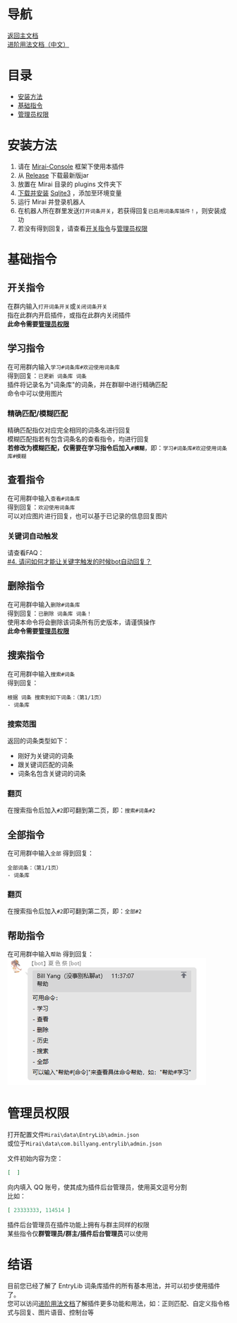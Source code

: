 # 导航
[返回主文档](https://github.com/BillYang2016/entrylib/blob/main/README.md)  
[进阶用法文档（中文）](https://github.com/BillYang2016/entrylib/blob/main/docs/advanced-CN.md)  

# 目录
- [安装方法](#安装方法)
- [基础指令](#基础指令)
- [管理员权限](#管理员权限)

# 安装方法
1. 请在 [Mirai-Console](https://github.com/mamoe/mirai-console) 框架下使用本插件
2. 从 [Release](https://github.com/BillYang2016/entrylib/releases) 下载最新版jar
3. 放置在 Mirai 目录的 plugins 文件夹下
4. [下载并安装](https://www.runoob.com/sqlite/sqlite-installation.html) [Sqlite3](https://www.sqlite.org/download.html) ，添加至环境变量
5. 运行 Mirai 并登录机器人
6. 在机器人所在群里发送`打开词条开关`，若获得回复`已启用词条库插件！`，则安装成功
7. 若没有得到回复，请查看[开关指令](#开关指令)与[管理员权限](#管理员权限)

# 基础指令
## 开关指令
在群内输入`打开词条开关`或`关闭词条开关`  
指在此群内开启插件，或指在此群内关闭插件  
**此命令需要[管理员权限](#管理员权限)**

## 学习指令
在可用群内输入`学习#词条库#欢迎使用词条库`  
得到回复：`已更新 词条库 词条`  
插件将记录名为"词条库"的词条，并在群聊中进行精确匹配  
命令中可以使用图片
### 精确匹配/模糊匹配
精确匹配指仅对应完全相同的词条名进行回复  
模糊匹配指若有包含词条名的查看指令，均进行回复  
**若修改为模糊匹配，仅需要在学习指令后加入`#模糊`**，即：`学习#词条库#欢迎使用词条库#模糊`

## 查看指令
在可用群中输入`查看#词条库`  
得到回复：`欢迎使用词条库`  
可以对应图片进行回复，也可以基于已记录的信息回复图片  
### 关键词自动触发
请查看FAQ：  
[#4. 请问如何才能让关键字触发的时候bot自动回复？](https://github.com/BillYang2016/entrylib/issues/4)

## 删除指令
在可用群中输入`删除#词条库`  
得到回复：`已删除 词条库 词条！`  
使用本命令将会删除该词条所有历史版本，请谨慎操作  
**此命令需要[管理员权限](#管理员权限)**

## 搜索指令
在可用群中输入`搜索#词条`  
得到回复：
```
根据 词条 搜索到如下词条：（第1/1页）
- 词条库
```
### 搜索范围
返回的词条类型如下：
- 刚好为关键词的词条
- 跟关键词匹配的词条
- 词条名包含关键词的词条
### 翻页
在搜索指令后加入`#2`即可翻到第二页，即：`搜索#词条#2`

## 全部指令
在可用群中输入`全部`
得到回复：
```
全部词条：（第1/1页）
- 词条库
```
### 翻页
在搜索指令后加入`#2`即可翻到第二页，即：`全部#2`

## 帮助指令
在可用群中输入`帮助`
得到回复：  
![](/docs/images/help-reply.png)

# 管理员权限
打开配置文件`Mirai\data\EntryLib\admin.json`  
或位于`Mirai\data\com.billyang.entrylib\admin.json`  

文件初始内容为空：
```json
[  ]
```
向内填入 QQ 账号，使其成为插件后台管理员，使用英文逗号分割  
比如：
```json
[ 23333333, 114514 ]
```

插件后台管理员在插件功能上拥有与群主同样的权限  
某些指令仅**群管理员/群主/插件后台管理员**可以使用

# 结语
目前您已经了解了 EntryLib 词条库插件的所有基本用法，并可以初步使用插件了。  
您可以访问[进阶用法文档](#导航)了解插件更多功能和用法，如：正则匹配、自定义指令格式与回复、图片语音、控制台等
